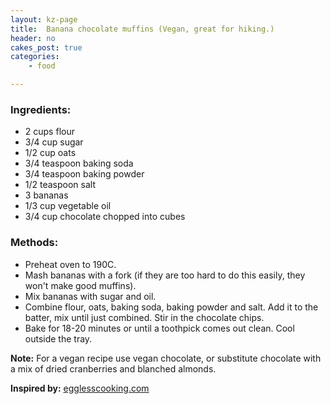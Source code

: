 ```yaml
---
layout: kz-page
title:  Banana chocolate muffins (Vegan, great for hiking.)
header: no
cakes_post: true
categories:
    - food

---
```


### Ingredients:

* 2 cups flour
* 3/4 cup sugar
* 1/2 cup oats
* 3/4 teaspoon baking soda
* 3/4 teaspoon baking powder
* 1/2 teaspoon salt
* 3 bananas
* 1/3 cup vegetable oil
* 3/4 cup chocolate chopped into cubes

### Methods:

* Preheat oven to 190C.
* Mash bananas with a fork (if they are too hard to do this easily, they won't make good muffins).
* Mix bananas with sugar and oil.
* Combine flour, oats, baking soda, baking powder and salt. Add it to the batter, mix until just combined. Stir in the chocolate chips.
* Bake for 18-20 minutes or until a toothpick comes out clean. Cool outside the tray.

**Note:** For a vegan recipe use vegan chocolate, or substitute chocolate with a mix of dried cranberries and blanched almonds.

**Inspired by:** [egglesscooking.com][1]

[1]: https://www.egglesscooking.com/banana-chocolate-chip-muffins/